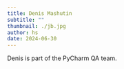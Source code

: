 ```yaml
---
title: Denis Mashutin
subtitle: ""
thumbnail: ./jb.jpg
author: hs
date: 2024-06-30
---
```


Denis is part of the PyCharm QA team.
